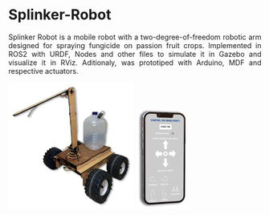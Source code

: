 # Splinker-Robot
<p align=justify>Splinker Robot is a mobile robot with a two-degree-of-freedom robotic arm designed for spraying fungicide on passion fruit crops. Implemented in ROS2 with URDF, Nodes and other files to simulate it in Gazebo and visualize it in RViz. Aditionaly, was prototiped with Arduino, MDF and respective actuators.</p>
<div>
<span><img src="Imagen3.png" width=250px></span>
<span><img src="Imagen4.png" width=100px></span>
</div>
